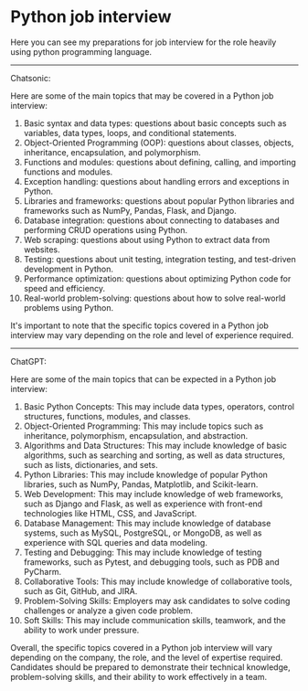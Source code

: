# Python job interview

Here you can see my preparations for job interview for the role heavily using python programming language.

---

Chatsonic:

Here are some of the main topics that may be covered in a Python job interview:

1. Basic syntax and data types: questions about basic concepts such as variables, data types, loops, and conditional statements.
2. Object-Oriented Programming (OOP): questions about classes, objects, inheritance, encapsulation, and polymorphism.
3. Functions and modules: questions about defining, calling, and importing functions and modules.
4. Exception handling: questions about handling errors and exceptions in Python.
5. Libraries and frameworks: questions about popular Python libraries and frameworks such as NumPy, Pandas, Flask, and Django.
6. Database integration: questions about connecting to databases and performing CRUD operations using Python.
7. Web scraping: questions about using Python to extract data from websites.
8. Testing: questions about unit testing, integration testing, and test-driven development in Python.
9. Performance optimization: questions about optimizing Python code for speed and efficiency.
10. Real-world problem-solving: questions about how to solve real-world problems using Python.

It's important to note that the specific topics covered in a Python job interview may vary depending on the role and level of experience required.

---

ChatGPT:

Here are some of the main topics that can be expected in a Python job interview:

1. Basic Python Concepts: This may include data types, operators, control structures, functions, modules, and classes.
2. Object-Oriented Programming: This may include topics such as inheritance, polymorphism, encapsulation, and abstraction.
3. Algorithms and Data Structures: This may include knowledge of basic algorithms, such as searching and sorting, as well as data structures, such as lists, dictionaries, and sets.
4. Python Libraries: This may include knowledge of popular Python libraries, such as NumPy, Pandas, Matplotlib, and Scikit-learn.
5. Web Development: This may include knowledge of web frameworks, such as Django and Flask, as well as experience with front-end technologies like HTML, CSS, and JavaScript.
6. Database Management: This may include knowledge of database systems, such as MySQL, PostgreSQL, or MongoDB, as well as experience with SQL queries and data modeling.
7. Testing and Debugging: This may include knowledge of testing frameworks, such as Pytest, and debugging tools, such as PDB and PyCharm.
8. Collaborative Tools: This may include knowledge of collaborative tools, such as Git, GitHub, and JIRA.
9. Problem-Solving Skills: Employers may ask candidates to solve coding challenges or analyze a given code problem.
10. Soft Skills: This may include communication skills, teamwork, and the ability to work under pressure.

Overall, the specific topics covered in a Python job interview will vary depending on the company, the role, and the level of expertise required. Candidates should be prepared to demonstrate their technical knowledge, problem-solving skills, and their ability to work effectively in a team.
